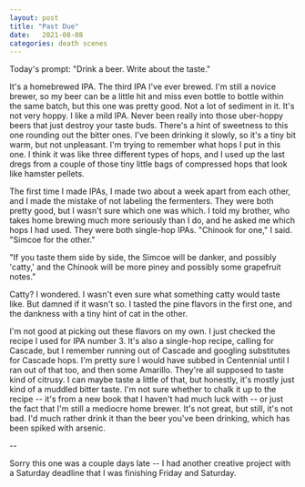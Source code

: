 ```yaml
---
layout: post
title: "Past Due"
date:   2021-08-08
categories: death scenes
---
```

Today's prompt: "Drink a beer. Write about the taste."

It's a homebrewed IPA. The third IPA I've ever brewed. I'm still a novice brewer, so my beer can be a little hit and miss even bottle to bottle within the same batch, but this one was pretty good. Not a lot of sediment in it. It's not very hoppy. I like a mild IPA. Never been really into those uber-hoppy beers that just destroy your taste buds. There's a hint of sweetness to this one rounding out the bitter ones. I've been drinking it slowly, so it's a tiny bit warm, but not unpleasant. I'm trying to remember what hops I put in this one. I think it was like three different types of hops, and I used up the last dregs from a couple of those tiny little bags of compressed hops that look like hamster pellets. 

The first time I made IPAs, I made two about a week apart from each other, and I made the mistake of not labeling the fermenters. They were both pretty good, but I wasn't sure which one was which. I told my brother, who takes home brewing much more seriously than I do, and he asked me which hops I had used. They were both single-hop IPAs. "Chinook for one," I said. "Simcoe for the other."

"If you taste them side by side, the Simcoe will be danker, and possibly 'catty,' and the Chinook will be more piney and possibly some grapefruit notes."

Catty? I wondered. I wasn't even sure what something catty would taste like. But damned if it wasn't so. I tasted the pine flavors in the first one, and the dankness with a tiny hint of cat in the other. 

I'm not good at picking out these flavors on my own. I just checked the recipe I used for IPA number 3. It's also a single-hop recipe, calling for Cascade, but I remember running out of Cascade and googling substitutes for Cascade hops. I'm pretty sure I would have subbed in Centennial until I ran out of that too, and then some Amarillo. They're all supposed to taste kind of citrusy. I can maybe taste a little of that, but honestly, it's mostly just kind of a muddled bitter taste. I'm not sure whether to chalk it up to the recipe -- it's from a new book that I haven't had much luck with -- or just the fact that I'm still a mediocre home brewer. It's not great, but still, it's not bad. I'd much rather drink it than the beer you've been drinking, which has been spiked with arsenic.

--

Sorry this one was a couple days late -- I had another creative project with a Saturday deadline that I was finishing Friday and Saturday.
